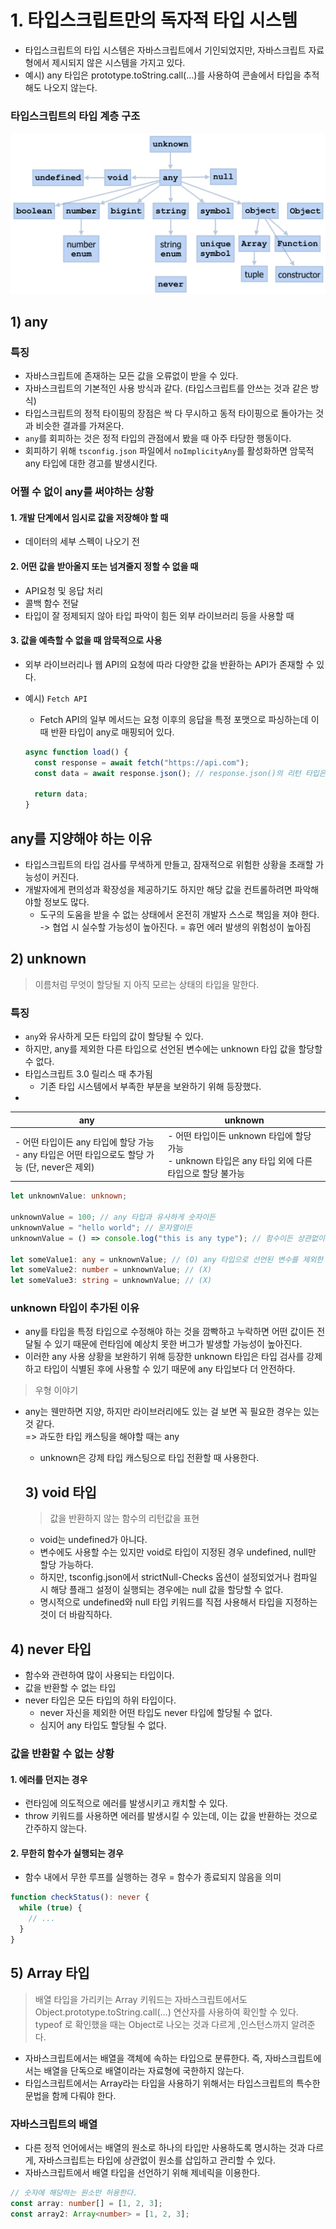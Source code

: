 # 1. 타입스크립트만의 독자적 타입 시스템

- 타입스크립트의 타입 시스템은 자바스크립트에서 기인되었지만, 자바스크립트 자료형에서 제시되지 않은 시스템을 가지고 있다.
- 예시) any 타입은 prototype.toString.call(...)를 사용하여 콘솔에서 타입을 추적해도 나오지 않는다.

### 타입스크립트의 타입 계층 구조

![alt text](image.png)

## 1) any

### 특징

- 자바스크립트에 존재하는 모든 값을 오류없이 받을 수 있다.
- 자바스크립트의 기본적인 사용 방식과 같다. (타입스크립트를 안쓰는 것과 같은 방식)
- 타입스크립트의 정적 타이핑의 장점은 싹 다 무시하고 동적 타이핑으로 돌아가는 것과 비슷한 결과를 가져온다.
- `any`를 회피하는 것은 정적 타입의 관점에서 봤을 때 아주 타당한 행동이다.
- 회피하기 위해 `tsconfig.json` 파일에서 `noImplicityAny`를 활성화하면 암묵적 any 타입에 대한 경고를 발생시킨다.

### 어쩔 수 없이 any를 써야하는 상황

#### 1. 개발 단계에서 임시로 값을 저장해야 할 때

- 데이터의 세부 스펙이 나오기 전

#### 2. 어떤 값을 받아올지 또는 넘겨줄지 정할 수 없을 때

- API요청 및 응답 처리
- 콜백 함수 전달
- 타입이 잘 정제되지 않아 타입 파악이 힘든 외부 라이브러리 등을 사용할 때

#### 3. 값을 예측할 수 없을 때 암묵적으로 사용

- 외부 라이브러리나 웹 API의 요청에 따라 다양한 값을 반환하는 API가 존재할 수 있다.
- 예시) `Fetch API`

  - Fetch API의 일부 메서드는 요청 이후의 응답을 특정 포맷으로 파싱하는데 이때 반환 타입이 any로 매핑되어 있다.

  ```ts
  async function load() {
    const response = await fetch("https://api.com");
    const data = await response.json(); // response.json()의 리턴 타입은 Promise<any>로 정의되어 있다.

    return data;
  }
  ```

## any를 지양해야 하는 이유

- 타입스크립트의 타입 검사를 무색하게 만들고, 잠재적으로 위험한 상황을 초래할 가능성이 커진다.
- 개발자에게 편의성과 확장성을 제공하기도 하지만 해당 값을 컨트롤하려면 파악해야할 정보도 많다.
  - 도구의 도움을 받을 수 없는 상태에서 온전히 개발자 스스로 책임을 져야 한다.
    -> 협업 시 실수할 가능성이 높아진다. = 휴먼 에러 발생의 위험성이 높아짐

## 2) unknown

> 이름처럼 무엇이 할당될 지 아직 모르는 상태의 타입을 말한다.

### 특징

- `any`와 유사하게 모든 타입의 값이 할당될 수 있다.
- 하지만, any를 제외한 다른 타입으로 선언된 변수에는 unknown 타입 값을 할당할 수 없다.
- 타입스크립트 3.0 릴리스 때 추가됨
  - 기존 타입 시스템에서 부족한 부분을 보완하기 위해 등장했다.
-

| any                                                                                                   | unknown                                                                                                  |
| ----------------------------------------------------------------------------------------------------- | -------------------------------------------------------------------------------------------------------- |
| - 어떤 타입이든 any 타입에 할당 가능 <br /> - any 타입은 어떤 타입으로도 할당 가능 (단, never은 제외) | - 어떤 타입이든 unknown 타입에 할당 가능 <br /> - unknown 타입은 any 타입 외에 다른 타입으로 할당 불가능 |

```ts
let unknownValue: unknown;

unknownValue = 100; // any 타입과 유사하게 숫자이든
unknownValue = "hello world"; // 문자열이든
unknownValue = () => console.log("this is any type"); // 함수이든 상관없이 할당이 가능하지만

let someValue1: any = unknownValue; // (O) any 타입으로 선언된 변수를 제외한 다른 변수는 모두 할당이 불가
let someValue2: number = unknownValue; // (X)
let someValue3: string = unknownValue; // (X)
```

### unknown 타입이 추가된 이유

- any를 타입을 특정 타입으로 수정해야 하는 것을 깜빡하고 누락하면 어떤 값이든 전달될 수 있기 때문에 런타임에 예상치 못한 버그가 발생할 가능성이 높아진다.
- 이러한 any 사용 상황을 보완하기 위해 등장한 unknown 타입은 타입 검사를 강제하고 타입이 식별된 후에 사용할 수 있기 때문에 any 타입보다 더 안전하다.

> 우형 이야기

- any는 웬만하면 지양, 하지만 라이브러리에도 있는 걸 보면 꼭 필요한 경우는 있는 것 같다. <br />
  => 과도한 타입 캐스팅을 해야할 때는 any

  - unknown은 강제 타입 캐스팅으로 타입 전환할 때 사용한다.

  ## 3) void 타입

  > 값을 반환하지 않는 함수의 리턴값을 표현

  - void는 undefined가 아니다.
  - 변수에도 사용할 수는 있지만 void로 타입이 지정된 경우 undefined, null만 할당 가능하다.
  - 하지만, tsconfig.json에서 strictNull-Checks 옵션이 설정되었거나 컴파일 시 해당 플래그 설정이 실행되는 경우에는 null 값을 할당할 수 없다.
  - 명시적으로 undefined와 null 타입 키워드를 직접 사용해서 타입을 지정하는 것이 더 바람직하다.

## 4) never 타입

- 함수와 관련하여 많이 사용되는 타입이다.
- 값을 반환할 수 없는 타입
- never 타입은 모든 타입의 하위 타입이다.
  - never 자신을 제외한 어떤 타입도 never 타입에 할당될 수 없다.
  - 심지어 any 타입도 할당될 수 없다.

### 값을 반환할 수 없는 상황

#### 1. 에러를 던지는 경우

- 런타임에 의도적으로 에러를 발생시키고 캐치할 수 있다.
- throw 키워드를 사용하면 에러를 발생시킬 수 있는데, 이는 값을 반환하는 것으로 간주하지 않는다.

#### 2. 무한히 함수가 실행되는 경우

- 함수 내에서 무한 루프를 실행하는 경우 = 함수가 종료되지 않음을 의미

```ts
function checkStatus(): never {
  while (true) {
    // ...
  }
}
```

## 5) Array 타입

> 배열 타입을 가리키는 Array 키워드는 자바스크립트에서도 Object.prototype.toString.call(...) 연산자를 사용하여 확인할 수 있다.
> typeof 로 확인했을 때는 Object로 나오는 것과 다르게 ,인스턴스까지 알려준다.

- 자바스크립트에서는 배열을 객체에 속하는 타입으로 분류한다. 즉, 자바스크립트에서는 배열을 단독으로 배열이라는 자료형에 국한하지 않는다.
- 타입스크립트에서는 Array라는 타입을 사용하기 위해서는 타입스크립트의 특수한 문법을 함께 다뤄야 한다.

### 자바스크립트의 배열

- 다른 정적 언어에서는 배열의 원소로 하나의 타입만 사용하도록 명시하는 것과 다르게, 자바스크립트는 타입에 상관없이 원소를 삽입하고 관리할 수 있다.
- 자바스크립트에서 배열 타입을 선언하기 위해 제네릭을 이용한다.

```ts
// 숫자에 해당하는 원소만 허용한다.
const array: number[] = [1, 2, 3];
const array2: Array<number> = [1, 2, 3];
```
